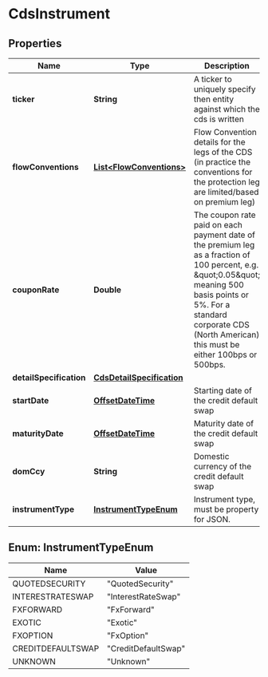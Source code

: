 

# CdsInstrument

## Properties

Name | Type | Description | Notes
------------ | ------------- | ------------- | -------------
**ticker** | **String** | A ticker to uniquely specify then entity against which the cds is written | 
**flowConventions** | [**List&lt;FlowConventions&gt;**](FlowConventions.md) | Flow Convention details for the legs of the CDS (in practice the conventions for the protection leg are limited/based on premium leg) | 
**couponRate** | **Double** | The coupon rate paid on each payment date of the premium leg as a fraction of 100 percent, e.g. \&quot;0.05\&quot; meaning 500 basis points or 5%.  For a standard corporate CDS (North American) this must be either 100bps or 500bps. | 
**detailSpecification** | [**CdsDetailSpecification**](CdsDetailSpecification.md) |  | 
**startDate** | [**OffsetDateTime**](OffsetDateTime.md) | Starting date of the credit default swap | 
**maturityDate** | [**OffsetDateTime**](OffsetDateTime.md) | Maturity date of the credit default swap | 
**domCcy** | **String** | Domestic currency of the credit default swap | 
**instrumentType** | [**InstrumentTypeEnum**](#InstrumentTypeEnum) | Instrument type, must be property for JSON. | 



## Enum: InstrumentTypeEnum

Name | Value
---- | -----
QUOTEDSECURITY | &quot;QuotedSecurity&quot;
INTERESTRATESWAP | &quot;InterestRateSwap&quot;
FXFORWARD | &quot;FxForward&quot;
EXOTIC | &quot;Exotic&quot;
FXOPTION | &quot;FxOption&quot;
CREDITDEFAULTSWAP | &quot;CreditDefaultSwap&quot;
UNKNOWN | &quot;Unknown&quot;



